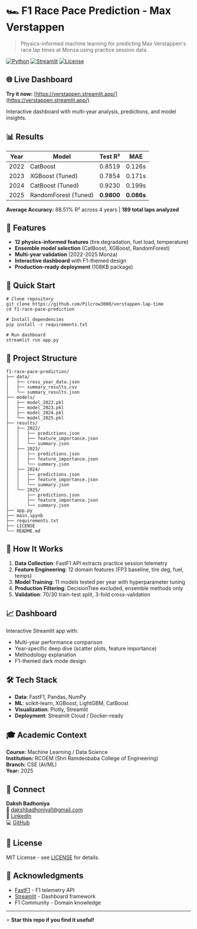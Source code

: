 # 🏎️ F1 Race Pace Prediction - Max Verstappen

> Physics-informed machine learning for predicting Max Verstappen's race lap times at Monza using practice session data.

[![Python](https://img.shields.io/badge/Python-3.8+-blue.svg)](https://www.python.org/)
[![Streamlit](https://img.shields.io/badge/Streamlit-1.28+-FF4B4B.svg)](https://streamlit.io/)
[![License](https://img.shields.io/badge/License-MIT-green.svg)](LICENSE)

## 🌐 Live Dashboard

**Try it now:** [https://verstappen.streamlit.app/](https://verstappen.streamlit.app/)

Interactive dashboard with multi-year analysis, predictions, and model insights.

## 📊 Results

| Year | Model | Test R² | MAE |
|------|-------|---------|-----|
| 2022 | CatBoost | 0.8519 | 0.126s |
| 2023 | XGBoost (Tuned) | 0.7854 | 0.171s |
| 2024 | CatBoost (Tuned) | 0.9230 | 0.199s |
| 2025 | RandomForest (Tuned) | **0.9800** | **0.086s** |

**Average Accuracy:** 88.51% R² across 4 years | **189 total laps analyzed**

## 🎯 Features

- **12 physics-informed features** (tire degradation, fuel load, temperature)
- **Ensemble model selection** (CatBoost, XGBoost, RandomForest)
- **Multi-year validation** (2022-2025 Monza)
- **Interactive dashboard** with F1-themed design
- **Production-ready deployment** (108KB package)

## 🚀 Quick Start

```
# Clone repository
git clone https://github.com/Pilcrow3000/verstappen-lap-time
cd f1-race-pace-prediction

# Install dependencies
pip install -r requirements.txt

# Run dashboard
streamlit run app.py
```

## 📁 Project Structure

```
f1-race-pace-prediction/
├── data/
│   ├── cross_year_data.json
│   ├── summary_results.csv
│   └── summary_results.json
├── models/
│   ├── model_2022.pkl
│   ├── model_2023.pkl
│   ├── model_2024.pkl
│   └── model_2025.pkl
├── results/
│   ├── 2022/
│   │   ├── predictions.json
│   │   ├── feature_importance.json
│   │   └── summary.json
│   ├── 2023/
│   │   ├── predictions.json
│   │   ├── feature_importance.json
│   │   └── summary.json
│   ├── 2024/
│   │   ├── predictions.json
│   │   ├── feature_importance.json
│   │   └── summary.json
│   └── 2025/
│       ├── predictions.json
│       ├── feature_importance.json
│       └── summary.json
├── app.py
├── main.ipynb
├── requirements.txt
├── LICENSE
└── README.md
```

## 🔧 How It Works

1. **Data Collection**: FastF1 API extracts practice session telemetry
2. **Feature Engineering**: 12 domain features (FP3 baseline, tire deg, fuel, temps)
3. **Model Training**: 11 models tested per year with hyperparameter tuning
4. **Production Filtering**: DecisionTree excluded, ensemble methods only
5. **Validation**: 70/30 train-test split, 3-fold cross-validation

## 📈 Dashboard

Interactive Streamlit app with:
- Multi-year performance comparison
- Year-specific deep dive (scatter plots, feature importance)
- Methodology explanation
- F1-themed dark mode design

## 🛠️ Tech Stack

- **Data**: FastF1, Pandas, NumPy
- **ML**: scikit-learn, XGBoost, LightGBM, CatBoost
- **Visualization**: Plotly, Streamlit
- **Deployment**: Streamlit Cloud / Docker-ready

## 🎓 Academic Context

**Course:** Machine Learning / Data Science  
**Institution:** RCOEM (Shri Ramdeobaba College of Engineering)  
**Branch:** CSE (AI/ML)  
**Year:** 2025

## 🤝 Connect

**Daksh Badhoniya**  
📧 dakshbadhoniya1@gmail.com  
🔗 [LinkedIn](https://www.linkedin.com/in/daksh-badhoniya/)  
💻 [GitHub](https://github.com/Pilcrow3000)

## 📜 License

MIT License - see [LICENSE](LICENSE) for details.

## 🙏 Acknowledgments

- [FastF1](https://github.com/theOehrly/Fast-F1) - F1 telemetry API
- [Streamlit](https://streamlit.io/) - Dashboard framework
- F1 Community - Domain knowledge

---

⭐ **Star this repo if you find it useful!**
```
